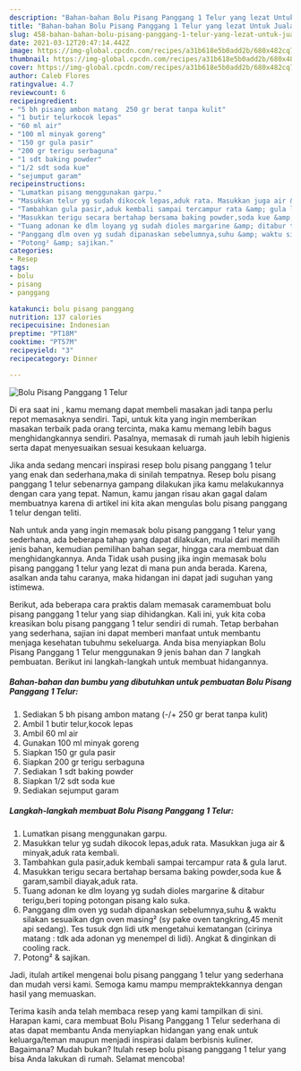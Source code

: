```yaml
---
description: "Bahan-bahan Bolu Pisang Panggang 1 Telur yang lezat Untuk Jualan"
title: "Bahan-bahan Bolu Pisang Panggang 1 Telur yang lezat Untuk Jualan"
slug: 458-bahan-bahan-bolu-pisang-panggang-1-telur-yang-lezat-untuk-jualan
date: 2021-03-12T20:47:14.442Z
image: https://img-global.cpcdn.com/recipes/a31b618e5b0add2b/680x482cq70/bolu-pisang-panggang-1-telur-foto-resep-utama.jpg
thumbnail: https://img-global.cpcdn.com/recipes/a31b618e5b0add2b/680x482cq70/bolu-pisang-panggang-1-telur-foto-resep-utama.jpg
cover: https://img-global.cpcdn.com/recipes/a31b618e5b0add2b/680x482cq70/bolu-pisang-panggang-1-telur-foto-resep-utama.jpg
author: Caleb Flores
ratingvalue: 4.7
reviewcount: 6
recipeingredient:
- "5 bh pisang ambon matang  250 gr berat tanpa kulit"
- "1 butir telurkocok lepas"
- "60 ml air"
- "100 ml minyak goreng"
- "150 gr gula pasir"
- "200 gr terigu serbaguna"
- "1 sdt baking powder"
- "1/2 sdt soda kue"
- "sejumput garam"
recipeinstructions:
- "Lumatkan pisang menggunakan garpu."
- "Masukkan telur yg sudah dikocok lepas,aduk rata. Masukkan juga air &amp; minyak,aduk rata kembali."
- "Tambahkan gula pasir,aduk kembali sampai tercampur rata &amp; gula larut."
- "Masukkan terigu secara bertahap bersama baking powder,soda kue &amp; garam,sambil diayak,aduk rata."
- "Tuang adonan ke dlm loyang yg sudah dioles margarine &amp; ditabur terigu,beri toping potongan pisang kalo suka."
- "Panggang dlm oven yg sudah dipanaskan sebelumnya,suhu &amp; waktu silakan sesuaikan dgn oven masing² (sy pake oven tangkring,45 menit api sedang). Tes tusuk dgn lidi utk mengetahui kematangan (cirinya matang : tdk ada adonan yg menempel di lidi). Angkat &amp; dinginkan di cooling rack."
- "Potong² &amp; sajikan."
categories:
- Resep
tags:
- bolu
- pisang
- panggang

katakunci: bolu pisang panggang 
nutrition: 137 calories
recipecuisine: Indonesian
preptime: "PT18M"
cooktime: "PT57M"
recipeyield: "3"
recipecategory: Dinner

---
```



![Bolu Pisang Panggang 1 Telur](https://img-global.cpcdn.com/recipes/a31b618e5b0add2b/680x482cq70/bolu-pisang-panggang-1-telur-foto-resep-utama.jpg)

Di era  saat ini , kamu memang dapat membeli masakan jadi tanpa perlu repot memasaknya sendiri. Tapi, untuk kita yang ingin memberikan masakan terbaik pada orang tercinta, maka kamu memang lebih bagus menghidangkannya sendiri. Pasalnya, memasak di rumah jauh lebih higienis serta dapat menyesuaikan sesuai kesukaan keluarga.

Jika anda sedang mencari inspirasi resep bolu pisang panggang 1 telur yang enak dan sederhana,maka di sinilah tempatnya. Resep bolu pisang panggang 1 telur  sebenarnya gampang dilakukan jika kamu melakukannya dengan cara yang tepat. Namun, kamu jangan risau akan gagal dalam membuatnya 
karena di artikel ini kita akan mengulas bolu pisang panggang 1 telur dengan teliti.  



Nah untuk anda yang ingin memasak bolu pisang panggang 1 telur yang sederhana, ada beberapa tahap yang dapat dilakukan, mulai dari memilih jenis bahan, kemudian pemilihan bahan segar, hingga cara membuat dan menghidangkannya. Anda Tidak usah pusing jika ingin memasak bolu pisang panggang 1 telur yang lezat di mana pun anda berada. Karena, asalkan anda  tahu caranya, maka hidangan ini dapat jadi suguhan yang istimewa.

Berikut, ada beberapa cara praktis  dalam memasak caramembuat bolu pisang panggang 1 telur yang siap dihidangkan. Kali ini, yuk kita coba kreasikan bolu pisang panggang 1 telur sendiri di rumah. Tetap berbahan yang sederhana, sajian ini dapat memberi manfaat untuk membantu menjaga kesehatan tubuhmu sekeluarga. Anda bisa menyiapkan Bolu Pisang Panggang 1 Telur menggunakan 9 jenis bahan dan 7 langkah pembuatan. Berikut ini langkah-langkah untuk membuat hidangannya.

<!--inarticleads1-->

##### Bahan-bahan dan bumbu yang dibutuhkan untuk pembuatan Bolu Pisang Panggang 1 Telur:

1. Sediakan 5 bh pisang ambon matang (-/+ 250 gr berat tanpa kulit)
1. Ambil 1 butir telur,kocok lepas
1. Ambil 60 ml air
1. Gunakan 100 ml minyak goreng
1. Siapkan 150 gr gula pasir
1. Siapkan 200 gr terigu serbaguna
1. Sediakan 1 sdt baking powder
1. Siapkan 1/2 sdt soda kue
1. Sediakan sejumput garam




<!--inarticleads2-->

##### Langkah-langkah membuat Bolu Pisang Panggang 1 Telur:

1. Lumatkan pisang menggunakan garpu.
1. Masukkan telur yg sudah dikocok lepas,aduk rata. Masukkan juga air &amp; minyak,aduk rata kembali.
1. Tambahkan gula pasir,aduk kembali sampai tercampur rata &amp; gula larut.
1. Masukkan terigu secara bertahap bersama baking powder,soda kue &amp; garam,sambil diayak,aduk rata.
1. Tuang adonan ke dlm loyang yg sudah dioles margarine &amp; ditabur terigu,beri toping potongan pisang kalo suka.
1. Panggang dlm oven yg sudah dipanaskan sebelumnya,suhu &amp; waktu silakan sesuaikan dgn oven masing² (sy pake oven tangkring,45 menit api sedang). Tes tusuk dgn lidi utk mengetahui kematangan (cirinya matang : tdk ada adonan yg menempel di lidi). Angkat &amp; dinginkan di cooling rack.
1. Potong² &amp; sajikan.




Jadi, itulah artikel mengenai  bolu pisang panggang 1 telur  yang sederhana dan mudah versi kami. Semoga kamu mampu mempraktekkannya dengan hasil yang memuaskan. 

Terima kasih anda telah membaca resep yang kami tampilkan di sini. Harapan kami, cara membuat  Bolu Pisang Panggang 1 Telur sederhana di atas dapat membantu Anda menyiapkan hidangan yang enak untuk keluarga/teman maupun menjadi inspirasi dalam berbisnis kuliner. Bagaimana? Mudah bukan? Itulah resep bolu pisang panggang 1 telur yang bisa Anda lakukan di rumah. Selamat mencoba!

